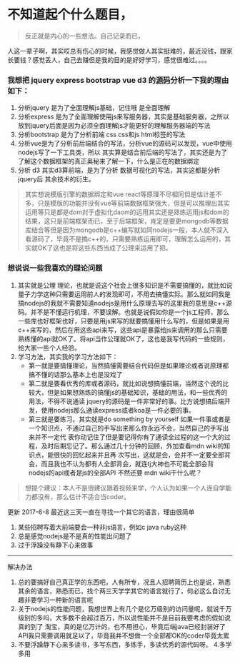 # 不知道起个什么题目，
>反正就是内心的一些想法。自己记录而已，

人这一辈子啊，其实哎总有伤心的时候，我感觉做人其实挺难的，最近没钱，跟家长要钱？感觉丢人，自己去赚但是我的目的是好好学习，感觉很难过。。。。

### 我想把 jquery express  bootstrap vue d3 的[源码](https://github.com/ThomasHuke/sourceCodes)分析一下我的理由如下：
1. 分析jquery 是为了全面理解js基础，记住哦 是全面理解
2. 分析express 是为了全面理解使用js来写服务器，其实是基础服务器，之所以放到jquery后面是因为必须全面理解js才能更好的理解服务器端的写法
3. 分析bootstrap 是为了分析前端 css css和js html标签的写法
4. 分析vue是为了分析前后端结合的写法，分析vue的源码可以发现，vue中使用nodejs写了一下工具类，所以 其实算是结合前后端的写法了，其实还是为了了解这个数据框架的真正奥秘来了解一下，什么是正在的数据绑定
5. 分析 d3 其实d3算前端，是为了分析 数据可视化的写法，其实这都是分析jquery后 其余技术的衍生。

>其实想说模版引擎的数据绑定和vue react等原理不尽相同但是估计差不多，只是模版的功能并没有vue等前端数据框架强大，但是可以推理出其实运用等只是都是dom对于虚拟化daom的运用其实还是熟练运用js和dom的结果，这只是前端框架而已，至于后端框架，肯定是要更mongodb等数据库结合等但是因为mongodb是c++编写就如同nodejs一般，本人就不深入看源码了，毕竟不是搞c++的，只需要熟练运用即可，理解怎么运用的，其实就OK了这也是将这些东西当成了公理来运用了把。

### 想说说一些我喜欢的理论问题
1. 其实就是公理 理论，也就是说这个社会上很多知识是不需要搞懂的，就比如说量子力学这种只需要运用前人的发现即可，不用去搞懂实际。那么就如同我是搞nodejs的我就不需要知道nodejs是用什么原理去写的这里我的意思是c++源码。并不是不懂运行机理，不要误解。也就是说假如你是一个js工程师，那么一些库也好框架也好，只要是用js来写的就要搞懂用什么写的，但是如果是用c++来写的，然后在用这些api来写，这些api是暴露给js来调用的那么只需要熟练懂的api就OK了。将api当作公理就OK了，这也是我写代码的一些规则，给大家一些个人经验。
2. 学习方法，其实我的学习方法如下：
   * 第一就是要搞懂理论，当然搞懂需要结合代码但是如果理论或者说原理都搞不懂的话那么基本上也是没戏了
   * 第二就是要看优秀的库或者源码，就比如说想搞懂前端，当然这个说的比较大，但是如果想熟练的搞懂js的基础知识，基础的用法，和一些优秀的用法，不得不说通读      jquery的源码是一件非常好的事。比方说想搞后端开发，使用nodejs那么通读express或者koa是一件必要的事。
   * 第三就是要练习。其实就是do something by yourself 如果一件事或者是一个知识点，不通过自己的手写出来那么你永远不会，当然自己的手写出来并不一定代      表你动记住了但是要记得你有了通读全过程的这一个大的过程，及时后期忘记了。那么通过几十分钟的回顾，外加查看mdn wiki的知识点，能很快的回忆起来并且再      次写出，这就是会，会并不一定要全部背会，而且我也不认为都有人全部背会，就连tj大神也不可能全部会背nodejs的api或者是js的全部API 不然还要 mdn          wiki干什么呢？

> 想提个建议：本人不是很建议跟着视频来学，个人认为如果一个人连自学能力都没有，那么估计不适合当coder。

更新 2017-6-8
最近这三天一直在寻找一个其它的语言，理由很简单
1. 某些招聘写着大前端要会一种非js语言，例如c java ruby这种
2. 总是感觉nodejs是不是真的性能出问题了
3. 过于浮躁没有静下心来做事

---
解决办法
1. 总的要搞好自己真正学的东西吧，人有所专，况且人招聘简历上也是说，熟悉其余的语言，熟悉而已，找个两三天学学其它的语言就行了，何必这么自讨无趣非要学习一种新的语言呢
2. 关于nodejs的性能问题，我想世界上有几个是亿万级别的访问量呢，就说千万级别的多吗，大多数不会超过百万，所以说性能并不是目前我要考虑的假如说真的到了
   淘宝，真的是亿万计的，也不用担心，毕竟后端java已经封装好了API我只需要调用就足以了，毕竟我并不想做一个全部都OK的coder毕竟太累
3. 不要浮躁静下心来多读书，多写东西，多练手，多读优秀的源代码呀。
4.多学多用
